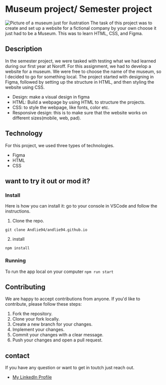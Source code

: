 # Museum project/ Semester project
![Picture of a museum just for ilustration](https://images.unsplash.com/photo-1491156855053-9cdff72c7f85?q=80&w=3028&auto=format&fit=crop&ixlib=rb-4.0.3&ixid=M3wxMjA3fDB8MHxwaG90by1wYWdlfHx8fGVufDB8fHx8fA%3D%3D)
The task of this project was to create and set up a website for a fictional company by your own choose it just had to be a Museum. This was to learn HTML, CSS, and Figma.
## Description
In the semester project, we were tasked with testing what we had learned during our first year at Noroff. For this assignment, we had to develop a website for a museum. We were free to choose the name of the museum, so I decided to go for something local. The project started with designing in Figma, followed by setting up the structure in HTML, and then styling the website using CSS.
+ Design: make a visual design in figma
+ HTML: Build a webpage by using HTML to structure the projects.
+ CSS: to style the webpage, like fonts, color etc.
+ Responsive design: this is to make sure that the website works on different sizes(mobile, web, pad).
  
## Technology
For this project, we used three types of technologies.
+ Figma
+ HTML
+ CSS
## want to try it out or mod it?
### Install
Here is how you can install it: go to your console in VSCode and follow the instructions.
1. Clone the repo.
   
`git clone Andlie94/andlie94.github.io`

2. install

`npm install`

### Running
To run the app local on your computer
`npm run start`

## Contributing
We are happy to accept contributions from anyone. If you'd like to contribute, please follow these steps:

1. Fork the repository.
2. Clone your fork locally.
3. Create a new branch for your changes.
4. Implement your changes.
5. Commit your changes with a clear message.
6. Push your changes and open a pull request.

## contact 
If you have any question or want to get in toutch just reach out. 
+ [My LinkedIn Profile](https://no.linkedin.com/in/andré-strøm-55b425134?trk=people-guest_people_search-card)

